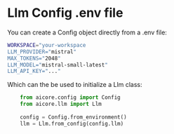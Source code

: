 # Llm Config .env file

You can create a Config object directly from a .env file:

```bash
WORKSPACE="your-workspace
LLM_PROVIDER="mistral"
MAX_TOKENS="2048"
LLM_MODEL="mistral-small-latest"
LLM_API_KEY="..."
```

Which can the be used to initialize a Llm class:
```python
    from aicore.config import Config
    from aicore.llm import Llm
    
    config = Config.from_environment()
    llm = Llm.from_config(config.llm)
```